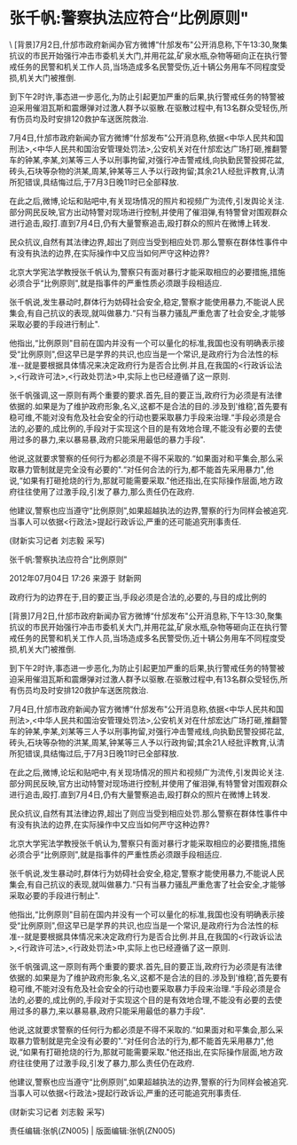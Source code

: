 # 张千帆:警察执法应符合“比例原则"  





\ 
[背景]7月2日,什邡市政府新闻办官方微博“什邡发布"公开消息称,下午13:30,聚集抗议的市民开始强行冲击市委机关大门,并用花盆,矿泉水瓶,杂物等砸向正在执行警戒任务的民警和机关工作人员,当场造成多名民警受伤,近十辆公务用车不同程度受损,机关大门被推倒.

到下午2时许,事态进一步恶化,为防止引起更加严重的后果,执行警戒任务的特警被迫采用催泪瓦斯和震爆弹对过激人群予以驱散.在驱散过程中,有13名群众受轻伤,所有伤员均及时安排120救护车送医院救治.

7月4日,什邡市政府新闻办官方微博“什邡发布"公开消息称,依据<中华人民共和国刑法>,<中华人民共和国治安管理处罚法>,公安机关对在什邡宏达广场打砸,推翻警车的钟某,李某,刘某等三人予以刑事拘留,对强行冲击警戒线,向执勤民警投掷花盆,砖头,石块等杂物的洪某,周某,钟某等三人予以行政拘留;其余21人经批评教育,认清所犯错误,具结悔过后,于7月3日晚11时已全部释放.

在此之后,微博,论坛和贴吧中,有关现场情况的照片和视频广为流传,引发舆论关注.部分网民反映,官方出动特警对现场进行控制,并使用了催泪弹,有特警曾对围观群众进行追击,殴打.直到7月4日,仍有大量警察追击,殴打群众的照片在微博上转发.

民众抗议,自然有其法律边界,超出了则应当受到相应处罚.那么警察在群体性事件中有没有执法的边界,在实际操作中又应当如何严守这种边界?

北京大学宪法学教授张千帆认为,警察只有面对暴行才能采取相应的必要措施,措施必须合乎“比例原则",就是指事件的严重性质必须跟手段相适应.

张千帆说,发生暴动时,群体行为妨碍社会安全,稳定,警察才能使用暴力,不能说人民集会,有自己抗议的表现,就叫做暴力.“只有当暴力骚乱严重危害了社会安全,才能够采取必要的手段进行制止".

他指出,“比例原则"目前在国内并没有一个可以量化的标准,我国也没有明确表示接受“比例原则",但这早已是学界的共识,也应当是一个常识,是政府行为合法性的标准--就是要根据具体情况来决定政府行为是否合比例.并且,在我国的<行政诉讼法>,<行政许可法>,<行政处罚法>中,实际上也已经遵循了这一原则.

张千帆强调,这一原则有两个重要的要求.首先,目的要正当,政府行为必须是有法律依据的.如果是为了维护政府形象,名义,这都不是合法的目的.涉及到'维稳’,首先要有稳可维,不能对没有危及社会安全的行动也要采取暴力手段来治理.“手段必须是合法的,必要的,成比例的,手段对于实现这个目的是有效地合理,不能没有必要的去使用过多的暴力,来以暴易暴,政府只能采用最低的暴力手段".

他说,这就要求警察的任何行为都必须是不得不采取的.“如果面对和平集会,那么采取暴力管制就是完全没有必要的".“对任何合法的行为,都不能首先采用暴力",他说,“如果有打砸抢烧的行为,那就可能需要采取."他还指出,在实际操作层面,地方政府往往使用了过激手段,引发了暴力,那么责任仍在政府.

他建议,警察也应当遵守“比例原则",如果超越执法的边界,警察的行为同样会被追究.当事人可以依据<行政法>提起行政诉讼,严重的还可能追究刑事责任.

(财新实习记者 刘志毅 采写)


张千帆:警察执法应符合“比例原则"

2012年07月04日 17:26 来源于 财新网

政府行为的边界在于,目的要正当,手段必须是合法的,必要的,与目的成比例的

[背景]7月2日,什邡市政府新闻办官方微博“什邡发布"公开消息称,下午13:30,聚集抗议的市民开始强行冲击市委机关大门,并用花盆,矿泉水瓶,杂物等砸向正在执行警戒任务的民警和机关工作人员,当场造成多名民警受伤,近十辆公务用车不同程度受损,机关大门被推倒.

到下午2时许,事态进一步恶化,为防止引起更加严重的后果,执行警戒任务的特警被迫采用催泪瓦斯和震爆弹对过激人群予以驱散.在驱散过程中,有13名群众受轻伤,所有伤员均及时安排120救护车送医院救治.

7月4日,什邡市政府新闻办官方微博“什邡发布"公开消息称,依据<中华人民共和国刑法>,<中华人民共和国治安管理处罚法>,公安机关对在什邡宏达广场打砸,推翻警车的钟某,李某,刘某等三人予以刑事拘留,对强行冲击警戒线,向执勤民警投掷花盆,砖头,石块等杂物的洪某,周某,钟某等三人予以行政拘留;其余21人经批评教育,认清所犯错误,具结悔过后,于7月3日晚11时已全部释放.

在此之后,微博,论坛和贴吧中,有关现场情况的照片和视频广为流传,引发舆论关注.部分网民反映,官方出动特警对现场进行控制,并使用了催泪弹,有特警曾对围观群众进行追击,殴打.直到7月4日,仍有大量警察追击,殴打群众的照片在微博上转发.

民众抗议,自然有其法律边界,超出了则应当受到相应处罚.那么警察在群体性事件中有没有执法的边界,在实际操作中又应当如何严守这种边界?

北京大学宪法学教授张千帆认为,警察只有面对暴行才能采取相应的必要措施,措施必须合乎“比例原则",就是指事件的严重性质必须跟手段相适应.

张千帆说,发生暴动时,群体行为妨碍社会安全,稳定,警察才能使用暴力,不能说人民集会,有自己抗议的表现,就叫做暴力.“只有当暴力骚乱严重危害了社会安全,才能够采取必要的手段进行制止".

他指出,“比例原则"目前在国内并没有一个可以量化的标准,我国也没有明确表示接受“比例原则",但这早已是学界的共识,也应当是一个常识,是政府行为合法性的标准--就是要根据具体情况来决定政府行为是否合比例.并且,在我国的<行政诉讼法>,<行政许可法>,<行政处罚法>中,实际上也已经遵循了这一原则.

张千帆强调,这一原则有两个重要的要求.首先,目的要正当,政府行为必须是有法律依据的.如果是为了维护政府形象,名义,这都不是合法的目的.涉及到'维稳’,首先要有稳可维,不能对没有危及社会安全的行动也要采取暴力手段来治理.“手段必须是合法的,必要的,成比例的,手段对于实现这个目的是有效地合理,不能没有必要的去使用过多的暴力,来以暴易暴,政府只能采用最低的暴力手段".

他说,这就要求警察的任何行为都必须是不得不采取的.“如果面对和平集会,那么采取暴力管制就是完全没有必要的".“对任何合法的行为,都不能首先采用暴力",他说,“如果有打砸抢烧的行为,那就可能需要采取."他还指出,在实际操作层面,地方政府往往使用了过激手段,引发了暴力,那么责任仍在政府.

他建议,警察也应当遵守“比例原则",如果超越执法的边界,警察的行为同样会被追究.当事人可以依据<行政法>提起行政诉讼,严重的还可能追究刑事责任.

(财新实习记者 刘志毅 采写)



责任编辑:张帆(ZN005) | 版面编辑:张帆(ZN005)